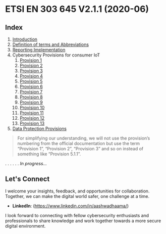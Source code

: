 # ETSI EN 303 645 V2.1.1 (2020-06)

## Index

1. [Introduction](Introduction.md)
2. [Definition of terms and Abbreviations](Definition_of_terms_and_Abbreviations.md)
3. [Reporting Implementation](Reporting_Implementation.md)
4. Cybersecurity Provisions for consumer IoT
   1. [Provision 1](Provision_1.md)
   2. [Provision 2](Provision_2.md)
   3. [Provision 3](Provision_3.md)
   4. [Provision 4](Provision_4.md)
   5. [Provision 5](Provision_5.md)
   6. [Provision 6](Provision_6.md)
   7. [Provision 7](Provision_7.md)
   8. [Provision 8](Provision_8.md)
   9. [Provision 9](Provision_9.md)
   10. [Provision 10](Provision_10.md)
   11. [Provision 11](Provision_11.md)
   12. [Provision 12](Provision_12.md)
   13. [Provision 13](Provision_13.md)
5. [Data Protection Provisions](Data_Protection_Provisions.md)

> For simplifying our understanding, we will not use the provision’s numbering from the official documentation but use the term “Provision 1”, “Provision 2”, “Provision 3” and so on instead of something like “Provision 5.1.1”.

.
.
.
.
.
.
_In progress..._

## Let's Connect

I welcome your insights, feedback, and opportunities for collaboration. Together, we can make the digital world safer, one challenge at a time.

- **LinkedIn**: (https://www.linkedin.com/in/aashwadhaama/)

I look forward to connecting with fellow cybersecurity enthusiasts and professionals to share knowledge and work together towards a more secure digital environment.
